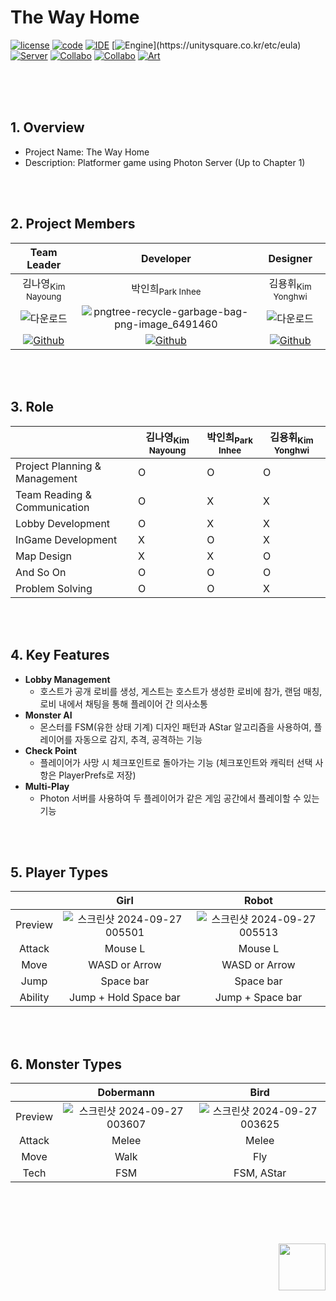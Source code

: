 # The Way Home
[![license](https://img.shields.io/badge/License-MIT-red)](https://github.com/CHOULOKY/Isaac-Imitation?tab=MIT-1-ov-file)
[![code](https://img.shields.io/badge/Code-C%23-purple)](https://dotnet.microsoft.com/ko-kr/platform/free)
[![IDE](https://img.shields.io/badge/IDE-VS-blueviolet)](https://visualstudio.microsoft.com/ko/vs/)
[![Engine](https://img.shields.io/badge/Engine-Unity(22.3.23f1)-white?logo=unity&logoColor=white)](https://unitysquare.co.kr/etc/eula)
[![Server](https://img.shields.io/badge/Server-Photon-004480?logo=Photon&logoColor=white)](https://doc.photonengine.com/ko-kr/server/current/operations/licenses)
[![Collabo](https://img.shields.io/badge/Collabo-GithubDesktop-purple)](https://docs.github.com/ko/desktop)
[![Collabo](https://img.shields.io/badge/Collabo-Notion-000000?logo=notion&logoColor=white)](https://www.notion.so/ko/pricing)
[![Art](https://img.shields.io/badge/Art-Aseprite-7D929E?logo=aseprite&logoColor=white)](https://store.steampowered.com/app/431730/Aseprite/?l=koreana)

<br><br><br>

## 1. Overview 
- Project Name: The Way Home
- Description: Platformer game using Photon Server (Up to Chapter 1)

<br><br>

## 2. Project Members
|Team Leader|Developer|Designer|
|:--:|:--:|:--:|
|김나영<sub>Kim Nayoung</sub>|박인희<sub>Park Inhee</sub>|김용휘<sub>Kim Yonghwi</sub>|
|![다운로드](https://github.com/user-attachments/assets/f8d4e10d-f847-4170-a6fc-af61cf8fbe99)|![pngtree-recycle-garbage-bag-png-image_6491460](https://github.com/user-attachments/assets/ad653ad3-e628-42f2-92b1-85f7daaff750)|![다운로드](https://github.com/user-attachments/assets/f8d4e10d-f847-4170-a6fc-af61cf8fbe99)|
|[![Github](https://img.shields.io/badge/Github-181717?style=for-the-badge&logo=Github&logoColor=white)](https://github.com/NaYoung1017)|[![Github](https://img.shields.io/badge/Github-181717?style=for-the-badge&logo=Github&logoColor=white)](https://github.com/CHOULOKY)|[![Github](https://img.shields.io/badge/Github-181717?style=for-the-badge&logo=Github&logoColor=white)](https://github.com/HOKAGO-MEMORIES)|

<br><br>

## 3. Role
||김나영<sub>Kim Nayoung</sub>|박인희<sub>Park Inhee</sub>|김용휘<sub>Kim Yonghwi</sub>|
|--|--|--|--|
|Project Planning & Management|O|O|O|
|Team Reading & Communication|O|X|X|
|Lobby Development|O|X|X|
|InGame Development|X|O|X|
|Map Design|X|X|O|
|And So On|O|O|O|
|Problem Solving|O|O|X|

<br><br>

## 4. Key Features
- **Lobby Management**
  - 호스트가 공개 로비를 생성, 게스트는 호스트가 생성한 로비에 참가, 랜덤 매칭, 로비 내에서 채팅을 통해 플레이어 간 의사소통
- **Monster AI**
  - 몬스터를 FSM(유한 상태 기계) 디자인 패턴과 AStar 알고리즘을 사용하여, 플레이어를 자동으로 감지, 추격, 공격하는 기능
- **Check Point**
  - 플레이어가 사망 시 체크포인트로 돌아가는 기능 (체크포인트와 캐릭터 선택 사항은 PlayerPrefs로 저장)
- **Multi-Play**
  - Photon 서버를 사용하여 두 플레이어가 같은 게임 공간에서 플레이할 수 있는 기능

<br><br>

## 5. Player Types
||Girl|Robot|
|:--:|:--:|:--:|
|Preview|![스크린샷 2024-09-27 005501](https://github.com/user-attachments/assets/cde00f23-0254-44ae-9c85-845404c6529a)|![스크린샷 2024-09-27 005513](https://github.com/user-attachments/assets/c4493ef2-2825-4e4b-8917-884c343869fb)|
|Attack|Mouse L|Mouse L|
|Move|WASD or Arrow|WASD or Arrow|
|Jump|Space bar|Space bar|
|Ability|Jump + Hold Space bar|Jump + Space bar|

<br><br>

## 6. Monster Types
||Dobermann|Bird|
|:--:|:--:|:--:|
|Preview|![스크린샷 2024-09-27 003607](https://github.com/user-attachments/assets/11449cd4-fed6-4c67-b033-55ee4f0de603)|![스크린샷 2024-09-27 003625](https://github.com/user-attachments/assets/58503f83-9769-47b1-a974-729f6b0a305b)|
|Attack|Melee|Melee|
|Move|Walk|Fly|
|Tech|FSM|FSM, AStar|

<br><br><br><br>

<img align="right" src="https://github.com/user-attachments/assets/141c54f0-2640-4423-b313-8dde2cfa098c" width="75" height="75" />
